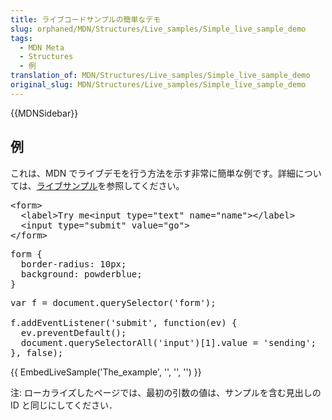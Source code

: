 ```yaml
---
title: ライブコードサンプルの簡単なデモ
slug: orphaned/MDN/Structures/Live_samples/Simple_live_sample_demo
tags:
  - MDN Meta
  - Structures
  - 例
translation_of: MDN/Structures/Live_samples/Simple_live_sample_demo
original_slug: MDN/Structures/Live_samples/Simple_live_sample_demo
---
```

<div>{{MDNSidebar}}</div>

<h2 id="The_example" name="The_example">例</h2>

<p id="Simple_example_of_a_live_demo">これは、MDN でライブデモを行う方法を示す非常に簡単な例です。詳細については、<a href="/ja/docs/MDN/Contribute/Structures/Live_samples">ライブサンプル</a>を参照してください。</p>

<pre class="brush: html notranslate">&lt;form&gt;
  &lt;label&gt;Try me&lt;input type="text" name="name"&gt;&lt;/label&gt;
  &lt;input type="submit" value="go"&gt;
&lt;/form&gt;</pre>

<pre class="brush: css notranslate">form {
  border-radius: 10px;
  background: powderblue;
}</pre>

<pre class="brush: js notranslate">var f = document.querySelector('form');

f.addEventListener('submit', function(ev) {
  ev.preventDefault();
  document.querySelectorAll('input')[1].value = 'sending';
}, false);</pre>

<p>{{ EmbedLiveSample('The_example', '', '', '') }}</p>

<div class="blockIndicator note">
<p>注: ローカライズしたページでは、最初の引数の値は、サンプルを含む見出しの ID と同じにしてください．</p>
</div>
